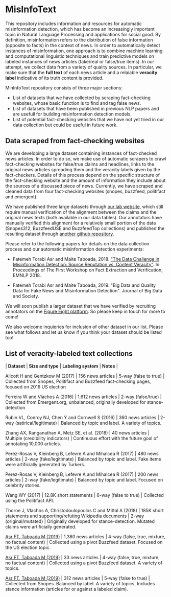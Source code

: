 # MisInfoText
This repository includes information and resources for automatic misinformation detection, which has become an increasingly important topic in Natural Language Processing and applications for social good. By definition, misinformation refers to the distribution of false information (opposite to facts) in the context of news. In order to automatically detect instances of misinformation, one approach is to combine machine learning and computational linguistic techniques and train predictive models on labeled instances of news articles (fake/real or false/true items). In our attempt, we collect data from a variety of quality sources. In particular, we make sure that the **full text** of each news article and a relaiable **veracity label** indicative of its truth content is provided. 

MinInfoText repository consists of three major sections:
* List of datasets that we have collected by scraping fact-checking websites, whose basic function is to find and tag false news.
* List of datasets that have been published in previous NLP papers and are usefull for building misinformation detection models.
* List of potential fact-checking websites that we have not yet tried in our data collection but could be useful in future work.


## Data scraped from fact-checking websites

We are developing a large dataset containing instances of fact-checked news articles. In order to do so, we make use of automatic scrapers to crawl fact-checking websites for false/true claims and headlines, links to the original news articles spreading them and the veracity labels given by the fact-checkers. Details of this process depend on the specific structure of the fact-checking website and the amount of information they include about the sources of a discussed piece of news. Currently, we have scraped and cleaned data from four fact-checking websites (snopes, buzzfeed, politifact and emergent). 

We have published three large datasets through [our lab website](http://fakenews.ngrok.io/), which still require manual verification of the alignment between the claims and the original news texts (both available in our data tables). Our annotators have manually verified this alignment for a relatively small portion of the data (Snopes312, BuzzfeedUSE and BuzzfeedTop collections) and published the resulting dataset through [another github repository](https://github.com/sfu-discourse-lab/Misinformation_detection). 

Please refer to the following papers for details on the data collection process and our automatic misinformation detection experiments:


* Fatemeh Torabi Asr and Maite Taboada, 2018. ["The Data Challenge in Misinformation Detection: Source Reputation vs. Content Veracity"](http://aclweb.org/anthology/W18-5502). In Proceedings of The First Workshop on Fact Extraction and Verification, EMNLP 2018.   

* Fatemeh Torabi Asr and Maite Taboada, 2019. "Big Data and Quality Data for Fake News and Misinformation Detection". Journal of Big Data and Society.   

We will soon publish a larger dataset that we have verified by recruiting annotators on the [Figure Eight platform](https://www.figure-eight.com/). So please keep in touch for more to come! 

We also welcome inquieries for inclusion of other dataset in our list. Please see what follows and let us know if you think your dataset should be listed too!


## List of veracity-labeled text collections
 
| __Dataset__ | __Size and type__ | __Labeling system__ | __Notes__ |

Allcott H and Gentzkow M (2017) | 156 news articles | 5-way (false to true) | Collected from Snopes, Politifact and Buzzfeed fact-checking pages, focused on 2016 US election

Ferreira W and Vlachos A (2016) | 1,612 news articles | 2-way (false/true) | Collected from Emergent.org, unbalanced, originally developed for stance-detection 

Rubin VL, Conroy NJ, Chen Y and Cornwell S (2016) | 360 news articles | 2-way (satirical/legitimate) | Balanced by topic and label. A variety of topics. 

Zhang  AX,  Ranganathan  A,  Metz  SE,  et al. (2018) | 40 news articles | Multiple (credibility indicators) | Continuous effort with the future goal of annotating 10,000 articles.

Perez-Rosas   V,   Kleinberg   B,   Lefevre   A   and   Mihalcea   R (2017) | 480 news articles | 2-way (fake/legitimate) | Balanced by topic and label. Fake items were artificially generated by Turkers. 

Perez-Rosas   V,   Kleinberg   B,   Lefevre   A   and   Mihalcea   R (2017) | 200 news articles | 2-way (fake/legitimate) | Balanced by topic and label. Focused on celebrity stories. 

Wang WY (2017)  | 12.8K short statements | 6-way (false to true) | Collected using the Politifact API.

Thorne   J,   Vlachos   A,   Christodoulopoulos   C   and   Mittal   A (2018)  | 185K short statements and supporting/refuting Wikipedia documents | 2-way (original/mutated) | Originally developed for stance-detection. Mutated claims were artificially generated. 

[Asr FT, Taboada M (2019)](https://github.com/sfu-discourse-lab/Misinformation_detection/blob/master/buzzfeed-v02-originalLabels.txt.zip) | 1,380 news articles | 4-way (false, true, mixture, no factual content) | Collected using a pivot Buzzfeed dataset. Focused on the US election topic.

[Asr FT, Taboada M (2019)](https://github.com/sfu-discourse-lab/Misinformation_detection/blob/master/buzzfeed-top.csv.zip) | 33 news articles | 4-way (false, true, mixture, no factual content) | Collected using a pivot Buzzfeed dataset. A variety of topics.

[Asr FT, Taboada M (2019)](https://github.com/sfu-discourse-lab/Misinformation_detection/blob/master/snopes_checked_v02.csv.zip) | 312 news articles | 5-way (false to true) | Collected from Snopes. Balanced by label. A variety of topics. Includes stance information (articles for or against a labeled claim).



